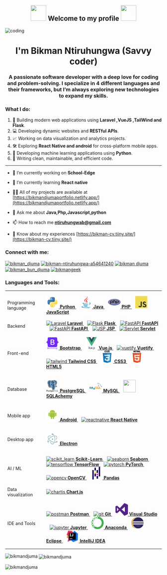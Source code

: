 <h2  align="center"><img src="https://camo.githubusercontent.com/d552948e7884c41fde2d32b9221d79f0df2076c7d824aaab954ca93f53d95884/68747470733a2f2f6d656469612e67697068792e636f6d2f6d656469612f6876524a434c467a6361737252346961377a2f67697068792e676966" width="50" height="50">&nbsp;Welcome to my profile&nbsp;<img src="https://camo.githubusercontent.com/d552948e7884c41fde2d32b9221d79f0df2076c7d824aaab954ca93f53d95884/68747470733a2f2f6d656469612e67697068792e636f6d2f6d656469612f6876524a434c467a6361737252346961377a2f67697068792e676966" width="50" height="50"></h2>
<!-- <img height="400"  style="margin-top:-50px;" alt="coding" src="https://github.com/s-shemmee/s-shemmee/blob/output/github-contribution-grid-snake-dark.svg"> -->
<img height="300"  style="margin-top:-80px;" alt="coding" src="https://user-images.githubusercontent.com/59575502/127335491-fdba1874-e943-4d3c-ab8c-678ffe22f8b8.png">

<!--h1 align="center">Hi 👋, I'm Bikman Ntiruhungwa</h1-->
<h1 align="center">I'm Bikman Ntiruhungwa (Savvy coder)</h1>

<h3 align="center">
  A passionate software developer with a deep love for coding and problem-solving. I specialize in 4 different languages and their frameworks, but I’m always exploring new technologies to expand my skills.
</h3>

<h3>What I do:</h3>
<ol>
  <li>📱 Building modern web applications using <strong>Laravel ,VueJS ,TailWind and Flask</strong>.</li>
  <li>💻 Developing dynamic websites and <strong>RESTful APIs</strong>.</li>
  <li>📈 Working on data visualization and analytics projects.</li>
  <li>🛠 Exploring <strong>React Native and android</strong> for cross-platform mobile apps.</li>
  <li>🤖 Developing machine learning applications using <strong>Python</strong>.</li>
  <li>📝 Writing clean, maintainable, and efficient code.</li>
</ol>
<hr>

<!--p align="left"> <img src="https://komarev.com/ghpvc/?username=bikmandjuma&label=Profile%20views&color=0e75b6&style=flat" alt="bikmandjuma" /> </p>

<p align="left"> <a href="https://github.com/ryo-ma/github-profile-trophy"><img src="https://github-profile-trophy.vercel.app/?username=bikmandjuma" alt="bikmandjuma" /></a> </p>

<p align="left"> <a href="https://twitter.com/bikman_djuma" target="blank"><img src="https://img.shields.io/twitter/follow/bikman_djuma?logo=twitter&style=for-the-badge" alt="bikman_djuma" /></a> </p-->

- 🔭 I’m currently working on **School-Edge**

- 🌱 I’m currently learning **React native**

- 👨‍💻 All of my projects are available at [https://bikmandjumaportfolio.netlify.app/](https://bikmandjumaportfolio.netlify.app/)

- 💬 Ask me about **Java,Php,Javascript,python**

- 📫 How to reach me **ntiruhungwab@gmail.com**

- 📄 Know about my experiences [https://bikman-cv.tiiny.site/](https://bikman-cv.tiiny.site/)

<h3 align="left">Connect with me:</h3>
<p align="left">
<a href="https://twitter.com/bikman_djuma" target="blank"><img align="center" src="https://raw.githubusercontent.com/rahuldkjain/github-profile-readme-generator/master/src/images/icons/Social/twitter.svg" alt="bikman_djuma" height="30" width="40" /></a>
<a href="https://linkedin.com/in/bikman-ntiruhungwa-a54641240" target="blank"><img align="center" src="https://raw.githubusercontent.com/rahuldkjain/github-profile-readme-generator/master/src/images/icons/Social/linked-in-alt.svg" alt="bikman-ntiruhungwa-a54641240" height="30" width="40" /></a>
<a href="https://fb.com/bikman djuma" target="blank"><img align="center" src="https://raw.githubusercontent.com/rahuldkjain/github-profile-readme-generator/master/src/images/icons/Social/facebook.svg" alt="bikman djuma" height="30" width="40" /></a>
<a href="https://instagram.com/bikman_bun_djuma" target="blank"><img align="center" src="https://raw.githubusercontent.com/rahuldkjain/github-profile-readme-generator/master/src/images/icons/Social/instagram.svg" alt="bikman_bun_djuma" height="30" width="40" /></a>
<a href="https://www.leetcode.com/bikmangeek" target="blank"><img align="center" src="https://raw.githubusercontent.com/rahuldkjain/github-profile-readme-generator/master/src/images/icons/Social/leet-code.svg" alt="bikmangeek" height="30" width="40" /></a>
</p>

<h3 align="left">Languages and Tools:</h3>
<table>
  <tr>
    <td>Programming language</td>
    <td>
        <p align="left">
          <a href="https://www.python.org" target="parent" rel="noreferrer">
            <img src="https://raw.githubusercontent.com/devicons/devicon/master/icons/python/python-original.svg" alt="python" width="40" height="40"/> 
            <strong>Python</strong>
          </a>
          &nbsp;&nbsp; <!-- Add space between icons -->
          <a href="https://www.java.com" target="parent" rel="noreferrer">
            <img src="https://raw.githubusercontent.com/devicons/devicon/master/icons/java/java-original.svg" alt="java" width="40" height="40"/> 
            <strong>Java</strong>
          </a>
          &nbsp;&nbsp;
          <a href="https://www.php.net" target="parent" rel="noreferrer">
            <img src="https://raw.githubusercontent.com/devicons/devicon/master/icons/php/php-original.svg" alt="php" width="40" height="40"/> 
            <strong>PHP</strong>
          </a>
          &nbsp;&nbsp;
          <a href="https://developer.mozilla.org/en-US/docs/Web/JavaScript" target="_blank" rel="noreferrer">
            <img src="https://raw.githubusercontent.com/devicons/devicon/master/icons/javascript/javascript-original.svg" alt="javascript" width="40" height="40"/> 
            <strong>JavaScript</strong>
          </a>
        </p>
      </td>

  </tr>

  <tr>
    <td>Backend</td>
  <td>
    <a href="https://laravel.com/" target="_blank" rel="noreferrer">
      <img src="https://cdn.worldvectorlogo.com/logos/laravel-2.svg" alt="Laravel" width="40" height="40"/>
      <strong>Laravel</strong>
    </a>&nbsp;&nbsp;
    <a href="https://flask.palletsprojects.com/" target="_parent" rel="noreferrer">
      <img src="https://www.vectorlogo.zone/logos/pocoo_flask/pocoo_flask-icon.svg" alt="Flask" width="40" height="40"/>
      <strong>Flask</strong>
    </a>&nbsp;&nbsp;
    <a href="https://fastapi.tiangolo.com/" target="_blank" rel="noreferrer">
      <img src="https://encrypted-tbn0.gstatic.com/images?q=tbn:ANd9GcQn_3MFhCzXcwI3GWIDTsWJg2HXDTG7TwGovA&s" alt="FastAPI" width="40" height="40"/>
      <strong>FastAPI</strong>
    </a>&nbsp;&nbsp;
    <a href="https://www.geeksforgeeks.org/rest-api-introduction/" target="_blank" rel="noreferrer">
      <img src="https://camo.githubusercontent.com/baded9c49142c6eba68bc067e0d4b7c06db95b2b359eb048ff2112ff08686f06/68747470733a2f2f74656368737461636b2d67656e657261746f722e76657263656c2e6170702f726573746170692d69636f6e2e737667" alt="FastAPI" width="40" height="40"/>
      <strong>FastAPI</strong>
    </a>&nbsp;&nbsp;
    <a href="https://www.oracle.com/java/technologies/javaee/jsp.html" target="_blank" rel="noreferrer">
      <img src="https://freesvg.org/img/jsp.png" alt="JSP" width="40" height="40"/>
      <strong>JSP</strong>
    </a>&nbsp;&nbsp;
    <a href="https://www.oracle.com/java/technologies/javaee/servlet.html" target="_blank" rel="noreferrer">
      <img src="https://encrypted-tbn0.gstatic.com/images?q=tbn:ANd9GcS2vugByCslZ2RwSqQhKkcJQe6NEkbIbOglHQ&s" alt="Servlet" width="40" height="40"/>
      <strong>Servlet</strong>
    </a>
  </td>
</td>
  </tr>

  <tr>
    <td>Front-end</td>
    <td>
        <p align="left">
        <a href="https://getbootstrap.com" target="parent" rel="noreferrer">
          <img src="https://raw.githubusercontent.com/devicons/devicon/master/icons/bootstrap/bootstrap-plain-wordmark.svg" alt="bootstrap" width="40" height="40"/>
          <strong>Bootstrap</strong>
        </a>&nbsp;&nbsp;
        <a href="https://vuejs.org/" target="parent" rel="noreferrer">
          <img src="https://raw.githubusercontent.com/devicons/devicon/master/icons/vuejs/vuejs-original-wordmark.svg" alt="vuejs" width="40" height="40"/>
          <strong>Vue.js</strong>
        </a>&nbsp;&nbsp;
        <a href="https://vuetifyjs.com/en/" target="parent" rel="noreferrer">
          <img src="https://bestofjs.org/logos/vuetify.svg" alt="vuetify" width="40" height="40"/>
          <strong>Vuetify</strong>
        </a>&nbsp;&nbsp;
        <a href="https://tailwindcss.com/" target="parent" rel="noreferrer">
          <img src="https://www.vectorlogo.zone/logos/tailwindcss/tailwindcss-icon.svg" alt="tailwind" width="40" height="40"/>
          <strong>Tailwind CSS</strong>
        </a>&nbsp;&nbsp;
        <a href="https://www.w3schools.com/css/" target="parent" rel="noreferrer">
          <img src="https://raw.githubusercontent.com/devicons/devicon/master/icons/css3/css3-original-wordmark.svg" alt="css3" width="40" height="40"/>
          <strong>CSS3</strong>
        </a>&nbsp;&nbsp;
        <a href="https://www.w3.org/html/" target="parent" rel="noreferrer">
          <img src="https://raw.githubusercontent.com/devicons/devicon/master/icons/html5/html5-original-wordmark.svg" alt="html5" width="40" height="40"/>
          <strong>HTML5</strong>
        </a>
        </p>
        </td>
  </tr>

  <tr>
    <td>Database</td>
    <td>
      <p align="left">
        <a href="https://www.postgresql.org" target="parent" rel="noreferrer"> 
          <img src="https://raw.githubusercontent.com/devicons/devicon/master/icons/postgresql/postgresql-original-wordmark.svg" alt="postgresql" width="40" height="40"/> 
          <strong>PostgreSQL</strong>
        </a>&nbsp;&nbsp;
        <a href="https://www.mysql.com/" target="parent" rel="noreferrer">
          <img src="https://raw.githubusercontent.com/devicons/devicon/master/icons/mysql/mysql-original-wordmark.svg" alt="mysql" width="40" height="40"/> 
          <strong>MySQL</strong>
        </a>
        &nbsp;&nbsp;
        <a href="https://www.mysql.com/" target="parent" rel="noreferrer">
          <img src="https://encrypted-tbn0.gstatic.com/images?q=tbn:ANd9GcT2rCHR_rIly_LmbAorJ7hwVmfhXdFmk8gPzW94mGC50s3gEg314L3DARLCLA4REqDQgu8&usqp=CAU"  width="40" height="40"/> 
          <strong>SQLAchemy</strong>
        </a>
      </p>
    </td>
  </tr>
  
  <tr>
    <td>Mobile app</td>
    <td>
      <p align="left"> 
        <a href="https://developer.android.com" target="parent" rel="noreferrer"> 
          <img src="https://raw.githubusercontent.com/devicons/devicon/master/icons/android/android-original-wordmark.svg" alt="android" width="40" height="40"/> 
          <strong>Android</strong>
        </a>&nbsp;&nbsp;
        <a href="https://reactnative.dev/" target="parent" rel="noreferrer"> 
          <img src="https://camo.githubusercontent.com/0fcf9befefc83e207ed36bdeb3ac4f6c99132571ddb0f44e7a6ac872b0723352/68747470733a2f2f74656368737461636b2d67656e657261746f722e76657263656c2e6170702f72656163742d69636f6e2e737667" alt="reactnative" width="40" height="40"/> 
          <strong>React Native</strong>
        </a>
      </p>
    </td>
  </tr>

  <tr>
    <td>Desktop app</td>
    <td>
      <p align="left"> 
       <a href="https://www.electronjs.org" target="parent" rel="noreferrer">
          <img src="https://raw.githubusercontent.com/devicons/devicon/master/icons/electron/electron-original.svg" alt="electron" width="40" height="40"/>
          <strong>Electron</strong>
        </a>
      </p>
    </td>
  </tr>
  
  <tr>
    <td>AI / ML</td>
    <td>
      <p align="left">
        <a href="https://scikit-learn.org/" target="parent" rel="noreferrer"> 
          <img src="https://upload.wikimedia.org/wikipedia/commons/0/05/Scikit_learn_logo_small.svg" alt="scikit_learn" width="40" height="40"/>
          <strong>Scikit-Learn</strong>
        </a> &nbsp;&nbsp;
        <a href="https://seaborn.pydata.org/" target="parent" rel="noreferrer"> 
          <img src="https://seaborn.pydata.org/_images/logo-mark-lightbg.svg" alt="seaborn" width="40" height="40"/> 
          <strong>Seaborn</strong>
        </a> &nbsp;&nbsp;
        <a href="https://www.tensorflow.org" target="parent" rel="noreferrer"> 
          <img src="https://www.vectorlogo.zone/logos/tensorflow/tensorflow-icon.svg" alt="tensorflow" width="40" height="40"/> 
          <strong>TensorFlow</strong>
        </a> &nbsp;&nbsp;
        <a href="https://pytorch.org/" target="parent" rel="noreferrer"> 
          <img src="https://www.vectorlogo.zone/logos/pytorch/pytorch-icon.svg" alt="pytorch" width="40" height="40"/> 
          <strong>PyTorch</strong>
        </a>  &nbsp;&nbsp;
        <a href="https://opencv.org/" target="parent" rel="noreferrer"> 
          <img src="https://www.vectorlogo.zone/logos/opencv/opencv-icon.svg" alt="opencv" width="40" height="40"/> 
          <strong>OpenCV</strong>
        </a> &nbsp;&nbsp;
        <a href="https://pandas.pydata.org/" target="parent" rel="noreferrer"> 
          <img src="https://raw.githubusercontent.com/devicons/devicon/2ae2a900d2f041da66e950e4d48052658d850630/icons/pandas/pandas-original.svg" alt="pandas" width="40" height="40"/> 
          <strong>Pandas</strong>
        </a>
      </p>
    </td>
  </tr>
  
  <tr>
    <td>Data visualization</td>
    <td>
      <a href="https://www.chartjs.org" target="parent" rel="noreferrer"> 
        <img src="https://www.chartjs.org/media/logo-title.svg" alt="chartjs" width="40" height="40"/> 
        <strong>Chart.js</strong>
      </a>
    </td>
  </tr>
  <tr>
    <td>IDE and Tools</td>
    <td>
      <p align="left">
        <a href="https://postman.com" target="parent" rel="noreferrer"> 
          <img src="https://www.vectorlogo.zone/logos/getpostman/getpostman-icon.svg" alt="postman" width="40" height="40"/> 
          <strong>Postman</strong>
        </a>&nbsp;&nbsp;
        <a href="https://git-scm.com/" target="parent" rel="noreferrer"> 
          <img src="https://www.vectorlogo.zone/logos/git-scm/git-scm-icon.svg" alt="git" width="40" height="40"/> 
          <strong>Git</strong>
        </a>&nbsp;&nbsp;
        <a href="https://visualstudio.microsoft.com/" target="parent" rel="noreferrer"> 
          <img src="https://raw.githubusercontent.com/devicons/devicon/master/icons/visualstudio/visualstudio-plain.svg" alt="visual studio" width="40" height="40"/> 
          <strong>Visual Studio</strong>
        </a>&nbsp;&nbsp;
        <a href="https://jupyter.org/" target="parent" rel="noreferrer"> 
          <img src="https://upload.wikimedia.org/wikipedia/commons/3/38/Jupyter_logo.svg" alt="jupyter" width="40" height="40"/> 
          <strong>Jupyter</strong>
        </a>&nbsp;&nbsp;
        <a href="https://www.anaconda.com/" target="parent" rel="noreferrer"> 
          <img src="https://raw.githubusercontent.com/devicons/devicon/master/icons/anaconda/anaconda-original.svg" alt="anaconda" width="40" height="40"/> 
          <strong>Anaconda</strong>
        </a>&nbsp;&nbsp;
        <a href="https://www.eclipse.org/" target="parent" rel="noreferrer"> 
          <img src="https://raw.githubusercontent.com/devicons/devicon/master/icons/eclipse/eclipse-original.svg" alt="eclipse" width="40" height="40"/> 
          <strong>Eclipse</strong>
        </a>&nbsp;&nbsp;
        <a href="https://www.jetbrains.com/idea/" target="parent" rel="noreferrer"> 
          <img src="https://raw.githubusercontent.com/devicons/devicon/master/icons/intellij/intellij-original.svg" alt="intellij" width="40" height="40"/> 
          <strong>IntelliJ IDEA</strong>
        </a>
      </p>
    </td>
</tr>

</table>

<p><img align="left" src="https://github-readme-stats.vercel.app/api/top-langs?username=bikmandjuma&show_icons=true&locale=en&layout=compact" alt="bikmandjuma" /></p>

<p>&nbsp;<img align="center" src="https://github-readme-stats.vercel.app/api?username=bikmandjuma&show_icons=true&locale=en" alt="bikmandjuma" /></p>

<p><img align="center" src="https://github-readme-streak-stats.herokuapp.com/?user=bikmandjuma&" alt="bikmandjuma" /></p>
